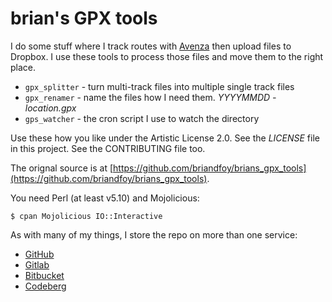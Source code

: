 # brian's GPX tools

I do some stuff where I track routes with [Avenza]() then upload files to Dropbox. I use these tools to process those files and move them to the right place.

* `gpx_splitter` - turn multi-track files into multiple single track files
* `gpx_renamer` - name the files how I need them. *YYYYMMDD - location.gpx*
* `gps_watcher` - the cron script I use to watch the directory

Use these how you like under the Artistic License 2.0. See the
*LICENSE* file in this project. See the CONTRIBUTING file too.

The orignal source is at [https://github.com/briandfoy/brians_gpx_tools](https://github.com/briandfoy/brians_gpx_tools).

You need Perl (at least v5.10) and Mojolicious:

	$ cpan Mojolicious IO::Interactive

As with many of my things, I store the repo on more than one service:

* [GitHub](https://github.com/briandfoy/brians_gpx_tools)
* [Gitlab](https://gitlab.com/briandfoy/brians_gpx_tools)
* [Bitbucket](https://bitbucket.org/theperlreview/brians_gpx_tools)
* [Codeberg](https://codeberg.org/briandfoy/brians_gpx_tools)
